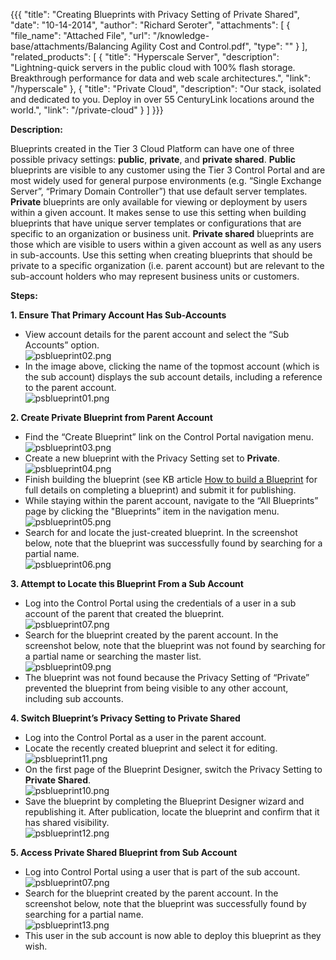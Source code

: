{{{
  "title": "Creating Blueprints with Privacy Setting of Private Shared",
  "date": "10-14-2014",
  "author": "Richard Seroter",
  "attachments": [
    {
      "file_name": "Attached File",
      "url": "/knowledge-base/attachments/Balancing Agility Cost and Control.pdf",
      "type": ""
    }
  ],
  "related_products": [ 
    {
      "title": "Hyperscale Server",
      "description": "Lightning-quick servers in the public cloud with 100% flash storage. Breakthrough performance for data and web scale architectures.",
      "link": "/hyperscale"
    },
    {
      "title": "Private Cloud",
      "description": "Our stack, isolated and dedicated to you. Deploy in over 55 CenturyLink locations around the world.",
      "link": "/private-cloud"
    }
  ]
}}}

<p><strong>Description:</strong>
</p>
<p>Blueprints created in the Tier 3 Cloud Platform can have one of three possible privacy settings: <strong>public</strong>, <strong>private</strong>, and <strong>private shared</strong>. <strong>Public</strong> blueprints are visible to any customer using
  the Tier 3 Control Portal and are most widely used for general purpose environments (e.g. “Single Exchange Server”, “Primary Domain Controller”) that use default server templates. <strong>Private</strong> blueprints are only available for viewing or
  deployment by users within a given account. It makes sense to use this setting when building blueprints that have unique server templates or configurations that are specific to an organization or business unit. <strong>Private shared</strong> blueprints
  are those which are visible to users within a given account as well as any users in sub-accounts. Use this setting when creating blueprints that should be private to a specific organization (i.e. parent account) but are relevant to the sub-account holders
  who may represent business units or customers.&nbsp;</p>
<p><strong>Steps:</strong>
</p>
<p><strong>1. Ensure That Primary Account Has Sub-Accounts</strong>
</p>
<ul>
  <li>View account details for the parent account and select the “Sub Accounts” option.
    <br /><img src="https://t3n.zendesk.com/attachments/token/wgmw3vxmqtromut/?name=psblueprint02.png" alt="psblueprint02.png" />
  </li>
  <li>In the image above, clicking the name of the topmost account (which is the sub account) displays the sub account details, including a reference to the parent account.
    <br /><img src="https://t3n.zendesk.com/attachments/token/wuomd0w4oeegq8j/?name=psblueprint01.png" alt="psblueprint01.png" />
  </li>
</ul>

<p><strong>2. Create Private Blueprint from Parent Account</strong>
</p>
<ul>
  <li>Find the “Create Blueprint” link on the Control Portal navigation menu.
    <br /><img src="https://t3n.zendesk.com/attachments/token/ondbyattrhxkgjh/?name=psblueprint03.png" alt="psblueprint03.png" />
  </li>
  <li>Create a new blueprint with the Privacy Setting set to <strong>Private</strong>.
    <br /><img src="https://t3n.zendesk.com/attachments/token/j4vhu54k9pdk43s/?name=psblueprint04.png" alt="psblueprint04.png" />
  </li>
  <li>Finish building the blueprint (see KB article <a href="http://help.tier3.com/entries/21690282-how-to-build-a-blueprint" target="_blank">How to build a Blueprint</a> for full details on completing a blueprint) and submit it for publishing.</li>
  <li>While staying within the parent account, navigate to the “All Blueprints” page by clicking the "Blueprints” item in the navigation menu.
    <br /><img src="https://t3n.zendesk.com/attachments/token/fw0hvnwczmtprbf/?name=psblueprint05.png" alt="psblueprint05.png" />
  </li>
  <li>Search for and locate the just-created blueprint. In the screenshot below, note that the blueprint was successfully found by searching for a partial name.
    <br /><img src="https://t3n.zendesk.com/attachments/token/hqsgkwjvp7zsuqh/?name=psblueprint06.png" alt="psblueprint06.png" />
  </li>
</ul>

<p><strong>3. Attempt to Locate this Blueprint From a Sub Account</strong>
</p>
<ul>
  <li>Log into the Control Portal using the credentials of a user in a sub account of the parent that created the blueprint.
    <br /><img src="https://t3n.zendesk.com/attachments/token/92haznk2acltw80/?name=psblueprint07.png" alt="psblueprint07.png" />
  </li>
  <li>Search for the blueprint created by the parent account. In the screenshot below, note that the blueprint was not found by searching for a partial name or searching the master list.
    <br /><img src="https://t3n.zendesk.com/attachments/token/aggescveqkymazy/?name=psblueprint09.png" alt="psblueprint09.png" />
  </li>
  <li>The blueprint was not found because the Privacy Setting of “Private” prevented the blueprint from being visible to any other account, including sub accounts.</li>
</ul>

<p><strong>4. Switch Blueprint’s Privacy Setting to Private Shared</strong>
</p>
<ul>
  <li>Log into the Control Portal as a user in the parent account.</li>
  <li>Locate the recently created blueprint and select it for editing.
    <br /><img src="https://t3n.zendesk.com/attachments/token/tdkizt59irvekbh/?name=psblueprint11.png" alt="psblueprint11.png" />
  </li>
  <li>On the first page of the Blueprint Designer, switch the Privacy Setting to <strong>Private Shared</strong>.
    <br /><img src="https://t3n.zendesk.com/attachments/token/bqtjeztfm6twccn/?name=psblueprint10.png" alt="psblueprint10.png" />
  </li>
  <li>Save the blueprint by completing the Blueprint Designer wizard and republishing it. After publication, locate the blueprint and confirm that it has shared visibility.
    <br /><img src="https://t3n.zendesk.com/attachments/token/mp5plrzxrvhkzgi/?name=psblueprint12.png" alt="psblueprint12.png" />
  </li>
</ul>

<p><strong>5. Access Private Shared Blueprint from Sub Account</strong>
</p>
<ul>
  <li>Log into Control Portal using a user that is part of the sub account.
    <br /><img src="https://t3n.zendesk.com/attachments/token/i1kjpoml35pwd09/?name=psblueprint07.png" alt="psblueprint07.png" />
  </li>
  <li>Search for the blueprint created by the parent account. In the screenshot below, note that the blueprint was successfully found by searching for a partial name.
    <br /><img src="https://t3n.zendesk.com/attachments/token/p8apsuyqsa2ookz/?name=psblueprint13.png" alt="psblueprint13.png" />
  </li>
  <li>This user in the sub account is now able to deploy this blueprint as they wish.</li>
</ul>